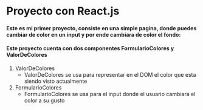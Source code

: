 # Proyecto con React.js

#### Este es mi primer proyecto, consiste en una simple pagina, donde puedes cambiar de color en un input y por ende cambiara de color el fondo:

#### Este proyecto cuenta con dos componentes FormularioColores y ValorDeColores

1. ValorDeColores 
    - ValorDeColores se usa para representar en el DOM el color que esta siendo visto actualmente
2. FormularioColores
    - FormularioColores se usa para el input donde el usuario cambiara el color a su gusto